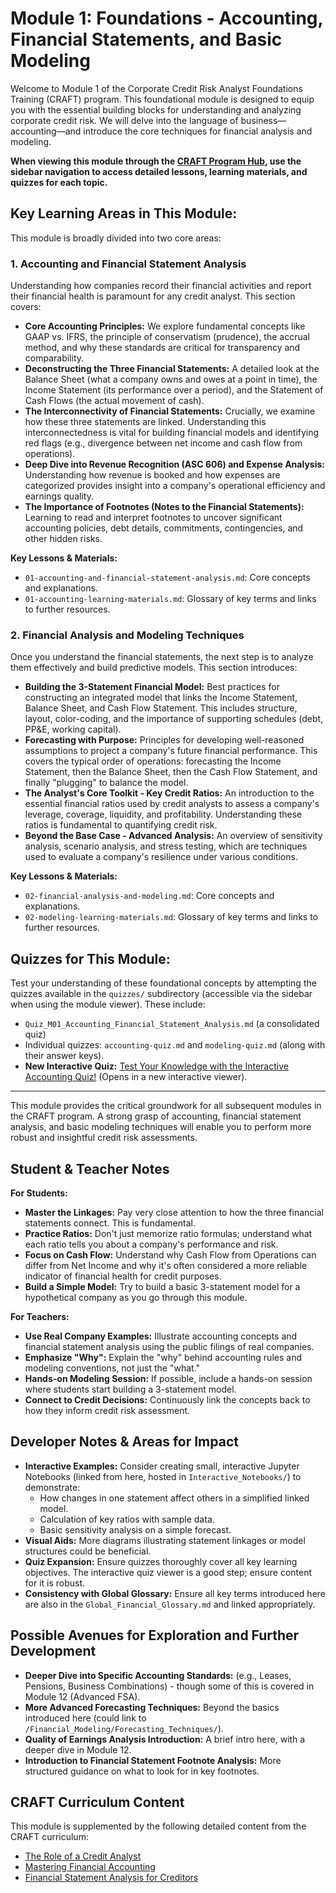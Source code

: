 # Module 1: Foundations - Accounting, Financial Statements, and Basic Modeling

Welcome to Module 1 of the Corporate Credit Risk Analyst Foundations Training (CRAFT) program. This foundational module is designed to equip you with the essential building blocks for understanding and analyzing corporate credit risk. We will delve into the language of business—accounting—and introduce the core techniques for financial analysis and modeling.

**When viewing this module through the [CRAFT Program Hub](../../index.html), use the sidebar navigation to access detailed lessons, learning materials, and quizzes for each topic.**

## Key Learning Areas in This Module:

This module is broadly divided into two core areas:

### 1. Accounting and Financial Statement Analysis
Understanding how companies record their financial activities and report their financial health is paramount for any credit analyst. This section covers:
*   **Core Accounting Principles:** We explore fundamental concepts like GAAP vs. IFRS, the principle of conservatism (prudence), the accrual method, and why these standards are critical for transparency and comparability.
*   **Deconstructing the Three Financial Statements:** A detailed look at the Balance Sheet (what a company owns and owes at a point in time), the Income Statement (its performance over a period), and the Statement of Cash Flows (the actual movement of cash).
*   **The Interconnectivity of Financial Statements:** Crucially, we examine how these three statements are linked. Understanding this interconnectedness is vital for building financial models and identifying red flags (e.g., divergence between net income and cash flow from operations).
*   **Deep Dive into Revenue Recognition (ASC 606) and Expense Analysis:** Understanding how revenue is booked and how expenses are categorized provides insight into a company's operational efficiency and earnings quality.
*   **The Importance of Footnotes (Notes to the Financial Statements):** Learning to read and interpret footnotes to uncover significant accounting policies, debt details, commitments, contingencies, and other hidden risks.

**Key Lessons & Materials:**
*   `01-accounting-and-financial-statement-analysis.md`: Core concepts and explanations.
*   `01-accounting-learning-materials.md`: Glossary of key terms and links to further resources.

### 2. Financial Analysis and Modeling Techniques
Once you understand the financial statements, the next step is to analyze them effectively and build predictive models. This section introduces:
*   **Building the 3-Statement Financial Model:** Best practices for constructing an integrated model that links the Income Statement, Balance Sheet, and Cash Flow Statement. This includes structure, layout, color-coding, and the importance of supporting schedules (debt, PP&E, working capital).
*   **Forecasting with Purpose:** Principles for developing well-reasoned assumptions to project a company's future financial performance. This covers the typical order of operations: forecasting the Income Statement, then the Balance Sheet, then the Cash Flow Statement, and finally "plugging" to balance the model.
*   **The Analyst's Core Toolkit - Key Credit Ratios:** An introduction to the essential financial ratios used by credit analysts to assess a company's leverage, coverage, liquidity, and profitability. Understanding these ratios is fundamental to quantifying credit risk.
*   **Beyond the Base Case - Advanced Analysis:** An overview of sensitivity analysis, scenario analysis, and stress testing, which are techniques used to evaluate a company's resilience under various conditions.

**Key Lessons & Materials:**
*   `02-financial-analysis-and-modeling.md`: Core concepts and explanations.
*   `02-modeling-learning-materials.md`: Glossary of key terms and links to further resources.

## Quizzes for This Module:
Test your understanding of these foundational concepts by attempting the quizzes available in the `quizzes/` subdirectory (accessible via the sidebar when using the module viewer). These include:
*   `Quiz_M01_Accounting_Financial_Statement_Analysis.md` (a consolidated quiz)
*   Individual quizzes: `accounting-quiz.md` and `modeling-quiz.md` (along with their answer keys).
*   **New Interactive Quiz:** [Test Your Knowledge with the Interactive Accounting Quiz!](../../../quiz_viewer.html?quizfile=corporate-credit-risk-analyst-training/modules/01-foundations/quizzes/temp_accounting_quiz_for_parser.md&answerfile=corporate-credit-risk-analyst-training/modules/01-foundations/quizzes/accounting-quiz-answers.md) (Opens in a new interactive viewer).

---
This module provides the critical groundwork for all subsequent modules in the CRAFT program. A strong grasp of accounting, financial statement analysis, and basic modeling techniques will enable you to perform more robust and insightful credit risk assessments.

<!-- Machine-readable indexing comment -->
<!-- Index: CRAFT Module 01; Topics: Accounting Principles, Financial Statement Analysis, 3-Statement Model, Financial Ratios, Forecasting Basics -->

## Student & Teacher Notes

**For Students:**
*   **Master the Linkages:** Pay very close attention to how the three financial statements connect. This is fundamental.
*   **Practice Ratios:** Don't just memorize ratio formulas; understand what each ratio tells you about a company's performance and risk.
*   **Focus on Cash Flow:** Understand why Cash Flow from Operations can differ from Net Income and why it's often considered a more reliable indicator of financial health for credit purposes.
*   **Build a Simple Model:** Try to build a basic 3-statement model for a hypothetical company as you go through this module.

**For Teachers:**
*   **Use Real Company Examples:** Illustrate accounting concepts and financial statement analysis using the public filings of real companies.
*   **Emphasize "Why":** Explain the "why" behind accounting rules and modeling conventions, not just the "what."
*   **Hands-on Modeling Session:** If possible, include a hands-on session where students start building a 3-statement model.
*   **Connect to Credit Decisions:** Continuously link the concepts back to how they inform credit risk assessment.

## Developer Notes & Areas for Impact

*   **Interactive Examples:** Consider creating small, interactive Jupyter Notebooks (linked from here, hosted in `Interactive_Notebooks/`) to demonstrate:
    *   How changes in one statement affect others in a simplified linked model.
    *   Calculation of key ratios with sample data.
    *   Basic sensitivity analysis on a simple forecast.
*   **Visual Aids:** More diagrams illustrating statement linkages or model structures could be beneficial.
*   **Quiz Expansion:** Ensure quizzes thoroughly cover all key learning objectives. The interactive quiz viewer is a good step; ensure content for it is robust.
*   **Consistency with Global Glossary:** Ensure all key terms introduced here are also in the `Global_Financial_Glossary.md` and linked appropriately.

## Possible Avenues for Exploration and Further Development

*   **Deeper Dive into Specific Accounting Standards:** (e.g., Leases, Pensions, Business Combinations) - though some of this is covered in Module 12 (Advanced FSA).
*   **More Advanced Forecasting Techniques:** Beyond the basics introduced here (could link to `/Financial_Modeling/Forecasting_Techniques/`).
*   **Quality of Earnings Analysis Introduction:** A brief intro here, with a deeper dive in Module 12.
*   **Introduction to Financial Statement Footnote Analysis:** More structured guidance on what to look for in key footnotes.

## CRAFT Curriculum Content

This module is supplemented by the following detailed content from the CRAFT curriculum:

*   [The Role of a Credit Analyst](./01_The_Role_of_a_Credit_Analyst.md)
*   [Mastering Financial Accounting](./02_Mastering_Financial_Accounting.md)
*   [Financial Statement Analysis for Creditors](./03_Financial_Statement_Analysis_for_Creditors.md)
